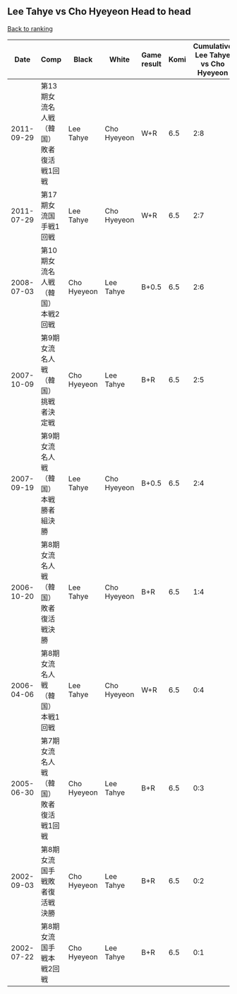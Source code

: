 ## Lee Tahye vs Cho Hyeyeon Head to head

[Back to ranking](../../index.md)




| **Date** | **Comp** | **Black** | **White** | **Game result** | **Komi** | **Cumulative Lee Tahye vs Cho Hyeyeon** | **Lee Tahye streak** | **Cho Hyeyeon streak** | 
| --- | --- | --- | --- | --- | --- | --- | --- | --- |
| 2011-09-29 | 第13期女流名人戦（韓国）敗者復活戦1回戦 | Lee Tahye | Cho Hyeyeon | W+R | 6.5 | 2:8 | 0 | 4 | 
| 2011-07-29 | 第17期女流国手戦1回戦 | Lee Tahye | Cho Hyeyeon | W+R | 6.5 | 2:7 | 0 | 3 | 
| 2008-07-03 | 第10期女流名人戦（韓国）本戦2回戦 | Cho Hyeyeon | Lee Tahye | B+0.5 | 6.5 | 2:6 | 0 | 2 | 
| 2007-10-09 | 第9期女流名人戦（韓国）挑戦者決定戦 | Cho Hyeyeon | Lee Tahye | B+R | 6.5 | 2:5 | 0 | 1 | 
| 2007-09-19 | 第9期女流名人戦（韓国）本戦勝者組決勝 | Lee Tahye | Cho Hyeyeon | B+0.5 | 6.5 | 2:4 | 2 | 0 | 
| 2006-10-20 | 第8期女流名人戦（韓国）敗者復活戦決勝 | Lee Tahye | Cho Hyeyeon | B+R | 6.5 | 1:4 | 1 | 0 | 
| 2006-04-06 | 第8期女流名人戦（韓国）本戦1回戦 | Lee Tahye | Cho Hyeyeon | W+R | 6.5 | 0:4 | 0 | 4 | 
| 2005-06-30 | 第7期女流名人戦（韓国）敗者復活戦1回戦 | Cho Hyeyeon | Lee Tahye | B+R | 6.5 | 0:3 | 0 | 3 | 
| 2002-09-03 | 第8期女流国手戦敗者復活戦決勝 | Cho Hyeyeon | Lee Tahye | B+R | 6.5 | 0:2 | 0 | 2 | 
| 2002-07-22 | 第8期女流国手戦本戦2回戦 | Cho Hyeyeon | Lee Tahye | B+R | 6.5 | 0:1 | 0 | 1 |




